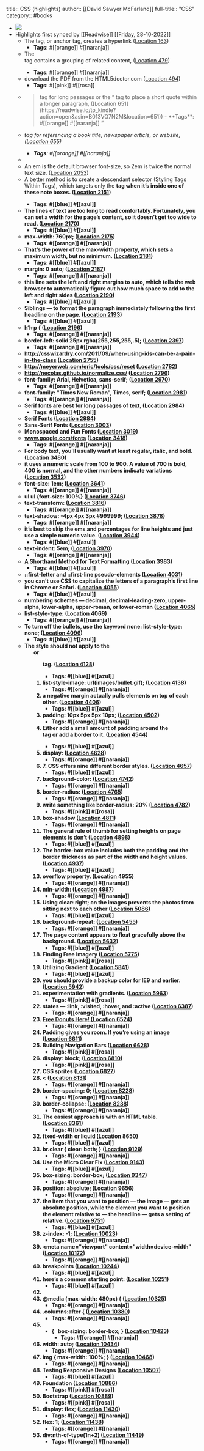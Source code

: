 title:: CSS (highlights)
author:: [[David Sawyer McFarland]]
full-title:: "CSS"
category:: #books

- ![](https://images-na.ssl-images-amazon.com/images/I/41Towyq7DyL._SL200_.jpg)
- Highlights first synced by [[Readwise]] [[Friday, 28-10-2022]]
	- The <a> tag, or anchor tag, creates a hyperlink ([Location 163](https://readwise.io/to_kindle?action=open&asin=B013VQ7N2M&location=163))
		- **Tags**: #[[orange]] #[[naranja]]
	- The <section> tag contains a grouping of related content, ([Location 479](https://readwise.io/to_kindle?action=open&asin=B013VQ7N2M&location=479))
		- **Tags**: #[[orange]] #[[naranja]]
	- download the PDF from the HTML5doctor.com ([Location 494](https://readwise.io/to_kindle?action=open&asin=B013VQ7N2M&location=494))
		- **Tags**: #[[pink]] #[[rosa]]
	- <blockquote> tag for long passages or the <q> tag to place a short quote within a longer paragraph, ([Location 651](https://readwise.io/to_kindle?action=open&asin=B013VQ7N2M&location=651))
		- **Tags**: #[[orange]] #[[naranja]]
	- <cite> tag for referencing a book title, newspaper article, or website, ([Location 655](https://readwise.io/to_kindle?action=open&asin=B013VQ7N2M&location=655))
		- **Tags**: #[[orange]] #[[naranja]]
	- <link href="css/styles.css" ([Location 891](https://readwise.io/to_kindle?action=open&asin=B013VQ7N2M&location=891))
		- **Tags**: #[[orange]] #[[naranja]]
	- An em is the default browser font-size, so 2em is twice the normal text size. ([Location 2053](https://readwise.io/to_kindle?action=open&asin=B013VQ7N2M&location=2053))
	- A better method is to create a descendant selector (Styling Tags Within Tags), which targets only the <strong> tag when it’s inside one of these note boxes. ([Location 2151](https://readwise.io/to_kindle?action=open&asin=B013VQ7N2M&location=2151))
		- **Tags**: #[[blue]] #[[azul]]
	- The lines of text are too long to read comfortably. Fortunately, you can set a width for the page’s content, so it doesn’t get too wide to read. ([Location 2170](https://readwise.io/to_kindle?action=open&asin=B013VQ7N2M&location=2170))
		- **Tags**: #[[blue]] #[[azul]]
	- max-width: 760px; ([Location 2175](https://readwise.io/to_kindle?action=open&asin=B013VQ7N2M&location=2175))
		- **Tags**: #[[orange]] #[[naranja]]
	- That’s the power of the max-width property, which sets a maximum width, but no minimum. ([Location 2181](https://readwise.io/to_kindle?action=open&asin=B013VQ7N2M&location=2181))
		- **Tags**: #[[blue]] #[[azul]]
	- margin: 0 auto; ([Location 2187](https://readwise.io/to_kindle?action=open&asin=B013VQ7N2M&location=2187))
		- **Tags**: #[[orange]] #[[naranja]]
	- this line sets the left and right margins to auto, which tells the web browser to automatically figure out how much space to add to the left and right sides ([Location 2190](https://readwise.io/to_kindle?action=open&asin=B013VQ7N2M&location=2190))
		- **Tags**: #[[blue]] #[[azul]]
	- Siblings — to format the paragraph immediately following the first headline on the page. ([Location 2193](https://readwise.io/to_kindle?action=open&asin=B013VQ7N2M&location=2193))
		- **Tags**: #[[blue]] #[[azul]]
	- h1+p { ([Location 2196](https://readwise.io/to_kindle?action=open&asin=B013VQ7N2M&location=2196))
		- **Tags**: #[[orange]] #[[naranja]]
	- border-left: solid 25px rgba(255,255,255,.5); ([Location 2397](https://readwise.io/to_kindle?action=open&asin=B013VQ7N2M&location=2397))
		- **Tags**: #[[orange]] #[[naranja]]
	- http://csswizardry.com/2011/09/when-using-ids-can-be-a-pain-in-the-class ([Location 2755](https://readwise.io/to_kindle?action=open&asin=B013VQ7N2M&location=2755))
	- http://meyerweb.com/eric/tools/css/reset ([Location 2782](https://readwise.io/to_kindle?action=open&asin=B013VQ7N2M&location=2782))
	- http://necolas.github.io/normalize.css/ ([Location 2796](https://readwise.io/to_kindle?action=open&asin=B013VQ7N2M&location=2796))
	- font-family: Arial, Helvetica, sans-serif; ([Location 2970](https://readwise.io/to_kindle?action=open&asin=B013VQ7N2M&location=2970))
		- **Tags**: #[[orange]] #[[naranja]]
	- font-family: "Times New Roman", Times, serif; ([Location 2981](https://readwise.io/to_kindle?action=open&asin=B013VQ7N2M&location=2981))
		- **Tags**: #[[orange]] #[[naranja]]
	- Serif fonts are best for long passages of text, ([Location 2984](https://readwise.io/to_kindle?action=open&asin=B013VQ7N2M&location=2984))
		- **Tags**: #[[blue]] #[[azul]]
	- Serif Fonts ([Location 2984](https://readwise.io/to_kindle?action=open&asin=B013VQ7N2M&location=2984))
	- Sans-Serif Fonts ([Location 3003](https://readwise.io/to_kindle?action=open&asin=B013VQ7N2M&location=3003))
	- Monospaced and Fun Fonts ([Location 3019](https://readwise.io/to_kindle?action=open&asin=B013VQ7N2M&location=3019))
	- www.google.com/fonts ([Location 3418](https://readwise.io/to_kindle?action=open&asin=B013VQ7N2M&location=3418))
		- **Tags**: #[[orange]] #[[naranja]]
	- For body text, you’ll usually want at least regular, italic, and bold. ([Location 3480](https://readwise.io/to_kindle?action=open&asin=B013VQ7N2M&location=3480))
	- it uses a numeric scale from 100 to 900. A value of 700 is bold, 400 is normal, and the other numbers indicate variations ([Location 3532](https://readwise.io/to_kindle?action=open&asin=B013VQ7N2M&location=3532))
	- font-size: 1em; ([Location 3641](https://readwise.io/to_kindle?action=open&asin=B013VQ7N2M&location=3641))
		- **Tags**: #[[orange]] #[[naranja]]
	- ul ul {font-size: 100%} ([Location 3746](https://readwise.io/to_kindle?action=open&asin=B013VQ7N2M&location=3746))
	- text-transform: ([Location 3816](https://readwise.io/to_kindle?action=open&asin=B013VQ7N2M&location=3816))
		- **Tags**: #[[orange]] #[[naranja]]
	- text-shadow: -4px 4px 3px #999999; ([Location 3878](https://readwise.io/to_kindle?action=open&asin=B013VQ7N2M&location=3878))
		- **Tags**: #[[orange]] #[[naranja]]
	- it’s best to skip the ems and percentages for line heights and just use a simple numeric value. ([Location 3944](https://readwise.io/to_kindle?action=open&asin=B013VQ7N2M&location=3944))
		- **Tags**: #[[blue]] #[[azul]]
	- text-indent: 5em; ([Location 3970](https://readwise.io/to_kindle?action=open&asin=B013VQ7N2M&location=3970))
		- **Tags**: #[[orange]] #[[naranja]]
	- A Shorthand Method for Text Formatting ([Location 3983](https://readwise.io/to_kindle?action=open&asin=B013VQ7N2M&location=3983))
		- **Tags**: #[[blue]] #[[azul]]
	- ::first-letter and ::first-line pseudo-elements ([Location 4031](https://readwise.io/to_kindle?action=open&asin=B013VQ7N2M&location=4031))
	- you can’t use CSS to capitalize the letters of a paragraph’s first line in Chrome or Safari. ([Location 4055](https://readwise.io/to_kindle?action=open&asin=B013VQ7N2M&location=4055))
		- **Tags**: #[[blue]] #[[azul]]
	- numbering schemes — decimal, decimal-leading-zero, upper-alpha, lower-alpha, upper-roman, or lower-roman ([Location 4065](https://readwise.io/to_kindle?action=open&asin=B013VQ7N2M&location=4065))
	- list-style-type: ([Location 4069](https://readwise.io/to_kindle?action=open&asin=B013VQ7N2M&location=4069))
		- **Tags**: #[[orange]] #[[naranja]]
	- To turn off the bullets, use the keyword none: list-style-type: none; ([Location 4096](https://readwise.io/to_kindle?action=open&asin=B013VQ7N2M&location=4096))
		- **Tags**: #[[blue]] #[[azul]]
	- The style should not apply to the <ul> or <ol> tag. ([Location 4128](https://readwise.io/to_kindle?action=open&asin=B013VQ7N2M&location=4128))
		- **Tags**: #[[blue]] #[[azul]]
	- list-style-image: url(images/bullet.gif); ([Location 4138](https://readwise.io/to_kindle?action=open&asin=B013VQ7N2M&location=4138))
		- **Tags**: #[[orange]] #[[naranja]]
	- a negative margin actually pulls elements on top of each other. ([Location 4406](https://readwise.io/to_kindle?action=open&asin=B013VQ7N2M&location=4406))
		- **Tags**: #[[blue]] #[[azul]]
	- padding: 10px 5px 5px 10px; ([Location 4502](https://readwise.io/to_kindle?action=open&asin=B013VQ7N2M&location=4502))
		- **Tags**: #[[orange]] #[[naranja]]
	- Either add a small amount of padding around the <div> tag or add a border to it. ([Location 4544](https://readwise.io/to_kindle?action=open&asin=B013VQ7N2M&location=4544))
		- **Tags**: #[[blue]] #[[azul]]
	- display: ([Location 4628](https://readwise.io/to_kindle?action=open&asin=B013VQ7N2M&location=4628))
		- **Tags**: #[[orange]] #[[naranja]]
	- 7. CSS offers nine different border styles. ([Location 4657](https://readwise.io/to_kindle?action=open&asin=B013VQ7N2M&location=4657))
		- **Tags**: #[[blue]] #[[azul]]
	- background-color: ([Location 4742](https://readwise.io/to_kindle?action=open&asin=B013VQ7N2M&location=4742))
		- **Tags**: #[[orange]] #[[naranja]]
	- border-radius: ([Location 4765](https://readwise.io/to_kindle?action=open&asin=B013VQ7N2M&location=4765))
		- **Tags**: #[[orange]] #[[naranja]]
	- write something like border-radius: 20% ([Location 4782](https://readwise.io/to_kindle?action=open&asin=B013VQ7N2M&location=4782))
		- **Tags**: #[[pink]] #[[rosa]]
	- box-shadow ([Location 4811](https://readwise.io/to_kindle?action=open&asin=B013VQ7N2M&location=4811))
		- **Tags**: #[[orange]] #[[naranja]]
	- The general rule of thumb for setting heights on page elements is don’t ([Location 4898](https://readwise.io/to_kindle?action=open&asin=B013VQ7N2M&location=4898))
		- **Tags**: #[[blue]] #[[azul]]
	- The border-box value includes both the padding and the border thickness as part of the width and height values. ([Location 4937](https://readwise.io/to_kindle?action=open&asin=B013VQ7N2M&location=4937))
		- **Tags**: #[[blue]] #[[azul]]
	- overflow property. ([Location 4955](https://readwise.io/to_kindle?action=open&asin=B013VQ7N2M&location=4955))
		- **Tags**: #[[orange]] #[[naranja]]
	- min-width: ([Location 4987](https://readwise.io/to_kindle?action=open&asin=B013VQ7N2M&location=4987))
		- **Tags**: #[[orange]] #[[naranja]]
	- Using clear: right; on the images prevents the photos from sitting next to each other ([Location 5086](https://readwise.io/to_kindle?action=open&asin=B013VQ7N2M&location=5086))
		- **Tags**: #[[blue]] #[[azul]]
	- background-repeat: ([Location 5455](https://readwise.io/to_kindle?action=open&asin=B013VQ7N2M&location=5455))
		- **Tags**: #[[orange]] #[[naranja]]
	- The page content appears to float gracefully above the background. ([Location 5632](https://readwise.io/to_kindle?action=open&asin=B013VQ7N2M&location=5632))
		- **Tags**: #[[blue]] #[[azul]]
	- Finding Free Imagery ([Location 5775](https://readwise.io/to_kindle?action=open&asin=B013VQ7N2M&location=5775))
		- **Tags**: #[[pink]] #[[rosa]]
	- Utilizing Gradient ([Location 5841](https://readwise.io/to_kindle?action=open&asin=B013VQ7N2M&location=5841))
		- **Tags**: #[[blue]] #[[azul]]
	- you should provide a backup color for IE9 and earlier. ([Location 5942](https://readwise.io/to_kindle?action=open&asin=B013VQ7N2M&location=5942))
	- experimentation with gradients. ([Location 5963](https://readwise.io/to_kindle?action=open&asin=B013VQ7N2M&location=5963))
		- **Tags**: #[[pink]] #[[rosa]]
	- states — :link, :visited, :hover, and :active ([Location 6387](https://readwise.io/to_kindle?action=open&asin=B013VQ7N2M&location=6387))
		- **Tags**: #[[orange]] #[[naranja]]
	- <a href=“stale.html” class=“button”>Free Donuts Here! ([Location 6524](https://readwise.io/to_kindle?action=open&asin=B013VQ7N2M&location=6524))
		- **Tags**: #[[orange]] #[[naranja]]
	- Padding gives you room. If you’re using an image ([Location 6611](https://readwise.io/to_kindle?action=open&asin=B013VQ7N2M&location=6611))
	- Building Navigation Bars ([Location 6628](https://readwise.io/to_kindle?action=open&asin=B013VQ7N2M&location=6628))
		- **Tags**: #[[pink]] #[[rosa]]
	- display: block; ([Location 6810](https://readwise.io/to_kindle?action=open&asin=B013VQ7N2M&location=6810))
		- **Tags**: #[[pink]] #[[rosa]]
	- CSS sprites ([Location 6827](https://readwise.io/to_kindle?action=open&asin=B013VQ7N2M&location=6827))
	- < ([Location 8131](https://readwise.io/to_kindle?action=open&asin=B013VQ7N2M&location=8131))
		- **Tags**: #[[orange]] #[[naranja]]
	- border-spacing: 0; ([Location 8228](https://readwise.io/to_kindle?action=open&asin=B013VQ7N2M&location=8228))
		- **Tags**: #[[orange]] #[[naranja]]
	- border-collapse: ([Location 8238](https://readwise.io/to_kindle?action=open&asin=B013VQ7N2M&location=8238))
		- **Tags**: #[[orange]] #[[naranja]]
	- The easiest approach is with an HTML table. ([Location 8361](https://readwise.io/to_kindle?action=open&asin=B013VQ7N2M&location=8361))
		- **Tags**: #[[blue]] #[[azul]]
	- fixed-width or liquid ([Location 8650](https://readwise.io/to_kindle?action=open&asin=B013VQ7N2M&location=8650))
		- **Tags**: #[[blue]] #[[azul]]
	- br.clear { clear: both; } ([Location 9129](https://readwise.io/to_kindle?action=open&asin=B013VQ7N2M&location=9129))
		- **Tags**: #[[orange]] #[[naranja]]
	- Use the Micro Clear Fix ([Location 9143](https://readwise.io/to_kindle?action=open&asin=B013VQ7N2M&location=9143))
		- **Tags**: #[[blue]] #[[azul]]
	- box-sizing: border-box; ([Location 9347](https://readwise.io/to_kindle?action=open&asin=B013VQ7N2M&location=9347))
		- **Tags**: #[[orange]] #[[naranja]]
	- position: absolute; ([Location 9656](https://readwise.io/to_kindle?action=open&asin=B013VQ7N2M&location=9656))
		- **Tags**: #[[orange]] #[[naranja]]
	- the item that you want to position — the image — gets an absolute position, while the element you want to position the element relative to — the headline — gets a setting of relative. ([Location 9751](https://readwise.io/to_kindle?action=open&asin=B013VQ7N2M&location=9751))
		- **Tags**: #[[blue]] #[[azul]]
	- z-index: -1; ([Location 10023](https://readwise.io/to_kindle?action=open&asin=B013VQ7N2M&location=10023))
		- **Tags**: #[[orange]] #[[naranja]]
	- <meta name="viewport" content="width=device-width" ([Location 10172](https://readwise.io/to_kindle?action=open&asin=B013VQ7N2M&location=10172))
		- **Tags**: #[[orange]] #[[naranja]]
	- breakpoints ([Location 10244](https://readwise.io/to_kindle?action=open&asin=B013VQ7N2M&location=10244))
		- **Tags**: #[[blue]] #[[azul]]
	- here’s a common starting point: ([Location 10251](https://readwise.io/to_kindle?action=open&asin=B013VQ7N2M&location=10251))
		- **Tags**: #[[blue]] #[[azul]]
	- <link href="css/small.css" rel="stylesheet" media="(max-width:480px)" ([Location 10284](https://readwise.io/to_kindle?action=open&asin=B013VQ7N2M&location=10284))
		- **Tags**: #[[orange]] #[[naranja]]
	- @media (max-width: 480px) { ([Location 10325](https://readwise.io/to_kindle?action=open&asin=B013VQ7N2M&location=10325))
		- **Tags**: #[[orange]] #[[naranja]]
	- .columns:after { ([Location 10380](https://readwise.io/to_kindle?action=open&asin=B013VQ7N2M&location=10380))
		- **Tags**: #[[orange]] #[[naranja]]
	- * {   box-sizing: border-box; } ([Location 10423](https://readwise.io/to_kindle?action=open&asin=B013VQ7N2M&location=10423))
		- **Tags**: #[[orange]] #[[naranja]]
	- width: auto; ([Location 10434](https://readwise.io/to_kindle?action=open&asin=B013VQ7N2M&location=10434))
		- **Tags**: #[[orange]] #[[naranja]]
	- img { max-width: 100%; } ([Location 10468](https://readwise.io/to_kindle?action=open&asin=B013VQ7N2M&location=10468))
		- **Tags**: #[[orange]] #[[naranja]]
	- Testing Responsive Designs ([Location 10507](https://readwise.io/to_kindle?action=open&asin=B013VQ7N2M&location=10507))
		- **Tags**: #[[blue]] #[[azul]]
	- Foundation ([Location 10886](https://readwise.io/to_kindle?action=open&asin=B013VQ7N2M&location=10886))
		- **Tags**: #[[pink]] #[[rosa]]
	- Bootstrap ([Location 10889](https://readwise.io/to_kindle?action=open&asin=B013VQ7N2M&location=10889))
		- **Tags**: #[[pink]] #[[rosa]]
	- display: flex; ([Location 11430](https://readwise.io/to_kindle?action=open&asin=B013VQ7N2M&location=11430))
		- **Tags**: #[[orange]] #[[naranja]]
	- flex: 1; ([Location 11438](https://readwise.io/to_kindle?action=open&asin=B013VQ7N2M&location=11438))
		- **Tags**: #[[orange]] #[[naranja]]
	- div:nth-of-type(1n+2) ([Location 11449](https://readwise.io/to_kindle?action=open&asin=B013VQ7N2M&location=11449))
		- **Tags**: #[[orange]] #[[naranja]]